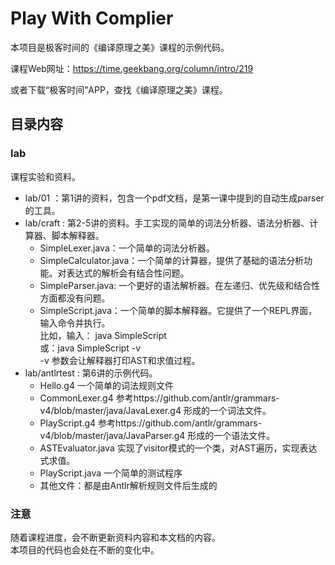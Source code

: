 # Play With Complier
本项目是极客时间的《编译原理之美》课程的示例代码。

课程Web网址：https://time.geekbang.org/column/intro/219

或者下载“极客时间”APP，查找《编译原理之美》课程。

## 目录内容
### lab
课程实验和资料。
* lab/01 ：第1讲的资料，包含一个pdf文档，是第一课中提到的自动生成parser的工具。
* lab/craft : 第2-5讲的资料。手工实现的简单的词法分析器、语法分析器、计算器、脚本解释器。
  + SimpleLexer.java：一个简单的词法分析器。
  + SimpleCalculator.java：一个简单的计算器，提供了基础的语法分析功能。对表达式的解析会有结合性问题。
  + SimpleParser.java: 一个更好的语法解析器。在左递归、优先级和结合性方面都没有问题。
  + SimpleScript.java：一个简单的脚本解释器。它提供了一个REPL界面，输入命令并执行。   
     比如，输入： java SimpleScript  
     或：java SimpleScript -v  
     -v 参数会让解释器打印AST和求值过程。  
* lab/antlrtest : 第6讲的示例代码。
  + Hello.g4 一个简单的词法规则文件
  + CommonLexer.g4 参考https://github.com/antlr/grammars-v4/blob/master/java/JavaLexer.g4 形成的一个词法文件。
  + PlayScript.g4 参考https://github.com/antlr/grammars-v4/blob/master/java/JavaParser.g4 形成的一个语法文件。
  + ASTEvaluator.java 实现了visitor模式的一个类，对AST遍历，实现表达式求值。
  + PlayScript.java 一个简单的测试程序
  + 其他文件：都是由Antlr解析规则文件后生成的  

### 注意
随着课程进度，会不断更新资料内容和本文档的内容。   
本项目的代码也会处在不断的变化中。
